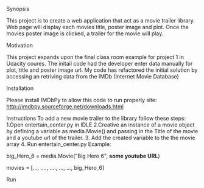 Synopsis

This project is to create a web application that act as a movie trailer library. Web page will display each movies title, poster image and plot. Once the movies poster image is clicked, a trailer for the movie will play.

Motivation

This project expands upon the final class room example for project 1 in Udacity coures. The initail code had the developer enter data manually for plot, title and poster image url. My code has refactored the initial solution by accessing an retriving data from the IMDb (Internet Movie Database)

Installation

Please install IMDbPy to allow this code to run properly 
site: http://imdbpy.sourceforge.net/downloads.html

Instructions
To add a new movie trailer to the library follow these steps:
1.Open entertain_center.py in IDLE 
2.Creative an instance of a movie object by defining a variable as media.Movie() and passing in the Title of the movie and a youtube url of the trailer. 
3. Add the created variable to the the movie array 
4. Run entertain_center.py
Example:

big_Hero_6 = media.Movie("Big Hero 6", **some youtube URL**)

movies = [..., ...., ...., ..., ..., big_Hero_6]

Run
